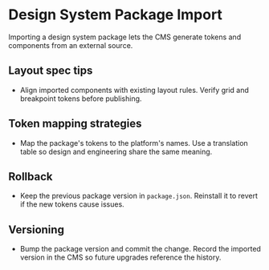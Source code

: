 # Design System Package Import

Importing a design system package lets the CMS generate tokens and components from an external source.

## Layout spec tips
- Align imported components with existing layout rules. Verify grid and breakpoint tokens before publishing.

## Token mapping strategies
- Map the package's tokens to the platform's names. Use a translation table so design and engineering share the same meaning.

## Rollback
- Keep the previous package version in `package.json`. Reinstall it to revert if the new tokens cause issues.

## Versioning
- Bump the package version and commit the change. Record the imported version in the CMS so future upgrades reference the history.
